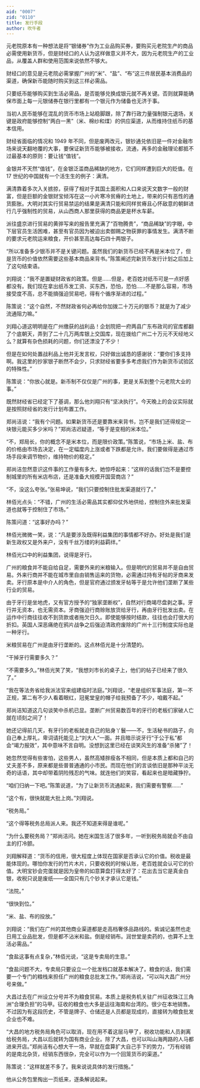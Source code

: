 ```yaml
---
aid: "0007"
zid: "0110"
title: 发行手段
author: 吹牛者
---
```


元老院原本有一种想法是将“银储券”作为工业品购买券，要购买元老院生产的商品必需使用新货币，但是财经口的人认为这样做意义并不大，因为元老院生产的工业品，从覆盖人群和使用范围来说依然不够大。

财经口的意见是元老院必需掌握广州的“米”、“盐”、“布”这三件居民基本消费品的渠道，确保新币能随时购买到这三样必需品。

只要纸币能够购买到生活必需品，是否能够兑换成银元就不再关键。否则就算能确保市面上每一元银储券在银行里都有一个银元作为储备也无济于事。

当初人民币能够在混乱的货币市场上站稳脚跟，除了靠行政力量强制银元退场，关键是政府能够控制“两白一黑”（米、棉纱和煤）的供应渠道，从而维持住纸币的基本信用。

财经省面临的情况和 1949 年不同，但是废两改元，银钞通兑依旧是一件对金融市场来说天翻地覆的大事，要保证新货币能够被接收，流通，再多的金融理论都抵不过最基本的原则：要让钱“值钱”。

金银并不天然“值钱”，在金银泛滥商品稀缺的地方，它们同样遭到巨大的贬值。在 17 世纪的中国就有一个活生生的例子：满清。

满清靠着多次入关掳掠，获得了相对于其国土面积和人口来说天文数字一般的财富，但是巨额的金银财宝倾泻在这一小片寒冷贫瘠的土地上，带来的只有恶性的通货膨胀。大明对其实行贸易禁运的结果是满清只能和同样贫瘠且心怀敌意的朝鲜进行几乎强制性的贸易，从山西商人那里获得的商品更是杯水车薪。

派往盛京进行贸易的黄骅写来的报告里充满了“百物腾贵”，“商品稀缺”的字眼，中下层官员生活困难，甚至有官员因为被迫出卖御赐之物获罪的事情发生。满清不断的要求元老院运来粮食，开价甚至高达每石四十两银子。

“所以准备多少银币并不是关键问题。虽然我们的新货币已经不再是米本位了，但是货币的价值依然需要这些基本商品来背书。”陈策阐述完新货币发行计划之后加上了这句结束语。

刘翔说：“我不是置疑财政省的政策。但是……但是，老百姓对纸币可是一点好感都没有。我们现在拿出纸币发工资、买东西，恐怕，恐怕……不是那么容易，市场接受度不高，总不能搞强迫贸易吧，得有个循序渐进的过程。”

陈策说：“这个自然，不然财政省何必再给你加拨二十万元的银币？就是为了减少流通阻力嘛。”

刘翔心道这明明是在广州缴获的战利品！企划院把一府两县广东布政司的官库都翻了个底朝天，弄到了二十几万两库银上交国库，现在拨给广州二十万元不天经地义么？就算有杂色损耗的问题，你们还漂没了不少！

但是在如何处置战利品上他并无发言权，只好做出诚恳的感谢状：“要你们多支持啊。我这里的抄家银子断然不会少，只求财经省要多多考虑我们作为新货币试验区的特殊性。”

陈策说：“你放心就是。新币制不仅仅是广州的事，更是关系到整个元老院大业的事。”

既然财经省已经定下了基调，那么他刘翔只有“坚决执行”。今天晚上的会议实际就是按照财经省的发行计划布置工作。

郑尚洁说：“我有个问题。如果新货币还是要靠米来背书，岂不是我们还得规定一块银元能买多少米吗？”郑尚洁迟疑道，“等于是变相的米本位。”

“不，郑局长，你的概念不是米本位，而是限价政策。”陈策说，“市场上米、盐、布的价格由市场去决定，在一定幅度内上涨或者下跌都是允许。我们要做得是通过市场手段来调节物价，维持物价的稳定。”

郑尚洁忽然意识这件事的工作量有多大，她惊呼起来：“这样的话我们岂不是要控制城里的所有米店布店，还是准备大规模开国营商店？”

“不，没这么夸张。”张易坤说，“我们只要控制住批发渠道就行了。”

林佰光点头：“不错，广州的生活必需品其实都仰仗外地供给，控制住外来批发渠道也就等于控制住了市场。”

陈策问道：“这事好办吗？”

林佰光微微一笑，说：“凡是要涉及既得利益集团的事情都不好办。好处是我们是新生政权又是外来户，没有千丝万缕的利益羁绊。”

林佰光口中的利益集团，说得是牙行。

广州的粮食并不能自给自足，需要外来的米粮输入。但是明代的贸易并不是自由贸易。外来行商并不能在城市里自由销售运来的货物，必需通过持有牙帖的牙商来发卖。牙行原本是中介人的角色，但是官府通过颁发牙帖等于是允许他们垄断了某些行业的贸易。

由于牙行是坐地虎，又有官方授予的“独家垄断权”，自然对行商竭尽盘剥之事。牙行并无资本，也无需资本。牙商强迫行商赊账放货给牙行，再由牙行批发出卖。在运作中行商往往收不到货款或者拖欠日久。即使能够按时结款，往往也会打很大的折扣。英国人深恶痛绝在鸦片战争之后强迫清政府废除的广州十三行制度实际也是一种牙行。

米粮贸易在广州是由牙行垄断的。这点林佰光是十分清楚的。

“干掉牙行需要多久？”

“不需要多久。”林佰光笑了笑，“我想刘市长的桌子上，他们的帖子已经来了很久了。”

“我在等法务省给我派法官来组建临时法庭。”刘翔说，“老是组织军事法庭，第一不正规，第二有不少人看着眼红，冠冕堂皇的帽子给我预备了不少，咱戴不起。”

郑尚洁知道这几句谈笑中杀机已显。垄断广州贸易数百年的牙行的老板们家破人亡就在顷刻之间了！

她还记得前几天，有牙行的老板就走自己的贴身丫鬟——不，生活秘书的路子，向自己奉上厚礼，卑词请托能见上“刘大人”一面。并且暗示说牙行“于公于私”都会“竭力报效”，其中意味不言自明。没想到这里已经在谈笑风生的准备“杀猪”了！

她忽然觉得有些害怕，这些男人，虽然高矮胖瘦各不相同，但是本质上都和自己的丈夫差不多，原来都是些普普通通的小市民。而现在他们的言谈依旧是那种平淡无奇的话语，其中却带着阴险残忍的气味。就连他们的笑容，看起来也是暗藏狰狞。

“咱们归纳一下吧。”陈策说道，“为了让新货币流通起来，我们需要有警察……”

“这个有，很快就能大批上岗。”刘翔说。

“税务局。”

“这个得等税务总局派人来。我还不知道来得是谁呢。”

“为什么要税务局？”郑尚洁问。她在米国生活了很多年，一听到税务局就会不由自主的打冷颤。

刘翔解释道：“货币的信用，很大程度上体现在国家是否承认它的价值。税收是最能体现的。哪怕你发行的竹片木片，只要收税的时候认账，老百姓就会认可它的价值。大明宝钞会完蛋就是因为皇帝的如意算盘打得太好了：花出去当它是真金白银，收税只说是废纸——全国只有几个钞关才承认它是钱。”

“法院。”

“很快到位。”

“米、盐、布的投放。”

刘翔说：“我们在广州的其他商业渠道都是走高档奢侈品路线的。紫诚记虽然也走日用工业品批发，但是都不沾米和盐。倒是经销布。润世堂是卖药的，也算不上生活必需品。”

“食盐这事有点复杂，”林佰光说，“这是专卖局的生意。”

“食盐问题不大，专卖局只要设立一个批发档口就基本解决了。粮食的话，我们需要一个专门的粮栈来担任广州的粮食总批发工作。”郑尚洁说，“可以叫大昌广州分号来做。”

大昌过去在广州设立分号并不为粮食贸易。本质上是税务机关驻广州征收珠江三角洲“合理负担”的马甲。征收的粮食也大多是运往海南和台湾的。很少在本地销售。不过因为有这段历史，不管是牌子、仓储还是人员都是现成的，直接转为粮食批发企业也不难。

“大昌的地方税务局角色可以取消，现在用不着这层马甲了，税收功能和人员剥离给税务局，大昌以后就转为国有商业企业。除了大昌，也可以叫山海两路的人马都进来开店。”郑尚洁有心想大干一场，早就在盘算扩大自己手下的势力，“万有经销的是南北杂货，经销东西很杂，完全可以作为一个回笼货币的渠道。”

陈策说：“这样就差不多了。我来说说具体的发行措施。”

他从公务包里掏出一页纸来，逐条解说起来。
